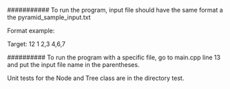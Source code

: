 ###########
To run the program, input file should have the same format a the pyramid_sample_input.txt

Format example:

Target: 12
1
2,3
4,6,7


##########
To run the program with a specific file, go to main.cpp line 13 and put the input file name in the parentheses.

Unit tests for the Node and Tree class are in the directory test.
